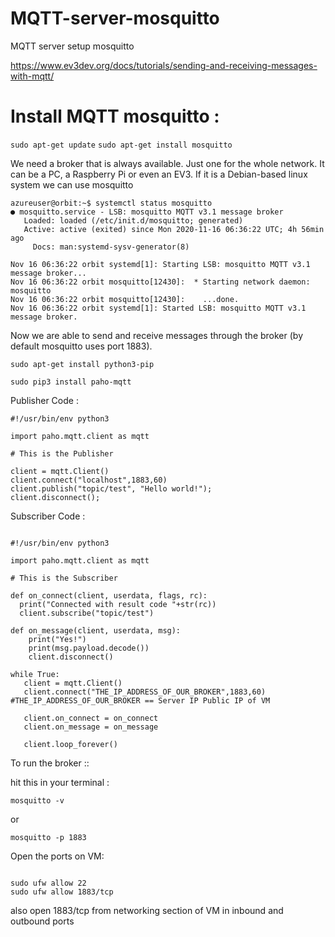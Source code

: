# MQTT-server-mosquitto
MQTT server setup mosquitto


https://www.ev3dev.org/docs/tutorials/sending-and-receiving-messages-with-mqtt/



# Install MQTT mosquitto : 

``` sudo apt-get update ```
``` sudo apt-get install mosquitto ```


We need a broker that is always available. Just one for the whole network. It can be a PC, a Raspberry Pi or even an EV3. If it is a Debian-based linux system we can use mosquitto

```
azureuser@orbit:~$ systemctl status mosquitto
● mosquitto.service - LSB: mosquitto MQTT v3.1 message broker
   Loaded: loaded (/etc/init.d/mosquitto; generated)
   Active: active (exited) since Mon 2020-11-16 06:36:22 UTC; 4h 56min ago
     Docs: man:systemd-sysv-generator(8)

Nov 16 06:36:22 orbit systemd[1]: Starting LSB: mosquitto MQTT v3.1 message broker...
Nov 16 06:36:22 orbit mosquitto[12430]:  * Starting network daemon: mosquitto
Nov 16 06:36:22 orbit mosquitto[12430]:    ...done.
Nov 16 06:36:22 orbit systemd[1]: Started LSB: mosquitto MQTT v3.1 message broker.

```

Now we are able to send and receive messages through the broker (by default mosquitto uses port 1883).

``` sudo apt-get install python3-pip ```

``` sudo pip3 install paho-mqtt ``` 

Publisher Code :

``` 
#!/usr/bin/env python3

import paho.mqtt.client as mqtt

# This is the Publisher

client = mqtt.Client()
client.connect("localhost",1883,60)
client.publish("topic/test", "Hello world!");
client.disconnect();
```

Subscriber Code :

```

#!/usr/bin/env python3

import paho.mqtt.client as mqtt

# This is the Subscriber

def on_connect(client, userdata, flags, rc):
  print("Connected with result code "+str(rc))
  client.subscribe("topic/test")

def on_message(client, userdata, msg):
    print("Yes!")
    print(msg.payload.decode())
    client.disconnect()
    
while True:
   client = mqtt.Client()
   client.connect("THE_IP_ADDRESS_OF_OUR_BROKER",1883,60)  #THE_IP_ADDRESS_OF_OUR_BROKER == Server IP Public IP of VM

   client.on_connect = on_connect
   client.on_message = on_message

   client.loop_forever()
```
To run the broker ::

hit this in your terminal :

``` mosquitto -v ```

or 

``` mosquitto -p 1883 ```

Open the ports on VM:

``` sudo ufw enable

sudo ufw allow 22
sudo ufw allow 1883/tcp
```

also open 1883/tcp from networking section of VM in inbound and outbound ports


